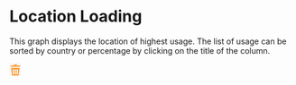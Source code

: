 # Location Loading

This graph displays the location of highest usage.  The list of usage can be sorted by country or percentage by clicking on the title of the column.

![](../../.gitbook/assets/image%20%2820%29.png)

